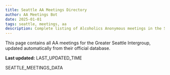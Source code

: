 ```yaml
---
title: Seattle AA Meetings Directory
author: AA Meetings Bot
date: 2025-01-01
tags: seattle, meetings, aa
description: Complete listing of Alcoholics Anonymous meetings in the Seattle area
---
```


This page contains all AA meetings for the Greater Seattle Intergroup, updated automatically from their official database.

**Last updated:** LAST_UPDATED_TIME

SEATTLE_MEETINGS_DATA